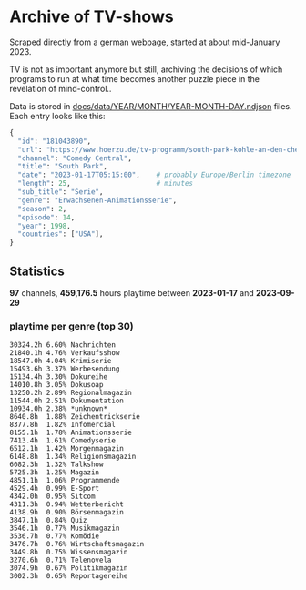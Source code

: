 # Archive of TV-shows

Scraped directly from a german webpage, started at about mid-January 2023.

TV is not as important anymore but still, archiving the decisions of which programs to run at what time
becomes another puzzle piece in the revelation of mind-control.. 

Data is stored in [docs/data/YEAR/MONTH/YEAR-MONTH-DAY.ndjson](docs/data/) files. 
Each entry looks like this:

```python
{
  "id": "181043890", 
  "url": "https://www.hoerzu.de/tv-programm/south-park-kohle-an-den-chefkoch/bid_181043890/", 
  "channel": "Comedy Central", 
  "title": "South Park", 
  "date": "2023-01-17T05:15:00",    # probably Europe/Berlin timezone 
  "length": 25,                     # minutes 
  "sub_title": "Serie", 
  "genre": "Erwachsenen-Animationsserie", 
  "season": 2, 
  "episode": 14, 
  "year": 1998, 
  "countries": ["USA"],
}
```

## Statistics

**97** channels, **459,176.5** hours playtime between **2023-01-17** and **2023-09-29**


### playtime per genre (top 30)

    30324.2h 6.60% Nachrichten
    21840.1h 4.76% Verkaufsshow
    18547.0h 4.04% Krimiserie
    15493.6h 3.37% Werbesendung
    15134.4h 3.30% Dokureihe
    14010.8h 3.05% Dokusoap
    13250.2h 2.89% Regionalmagazin
    11544.0h 2.51% Dokumentation
    10934.0h 2.38% *unknown*
    8640.8h  1.88% Zeichentrickserie
    8377.8h  1.82% Infomercial
    8155.1h  1.78% Animationsserie
    7413.4h  1.61% Comedyserie
    6512.1h  1.42% Morgenmagazin
    6148.8h  1.34% Religionsmagazin
    6082.3h  1.32% Talkshow
    5725.3h  1.25% Magazin
    4851.1h  1.06% Programmende
    4529.4h  0.99% E-Sport
    4342.0h  0.95% Sitcom
    4311.3h  0.94% Wetterbericht
    4138.9h  0.90% Börsenmagazin
    3847.1h  0.84% Quiz
    3546.1h  0.77% Musikmagazin
    3536.7h  0.77% Komödie
    3476.7h  0.76% Wirtschaftsmagazin
    3449.8h  0.75% Wissensmagazin
    3270.6h  0.71% Telenovela
    3074.9h  0.67% Politikmagazin
    3002.3h  0.65% Reportagereihe
